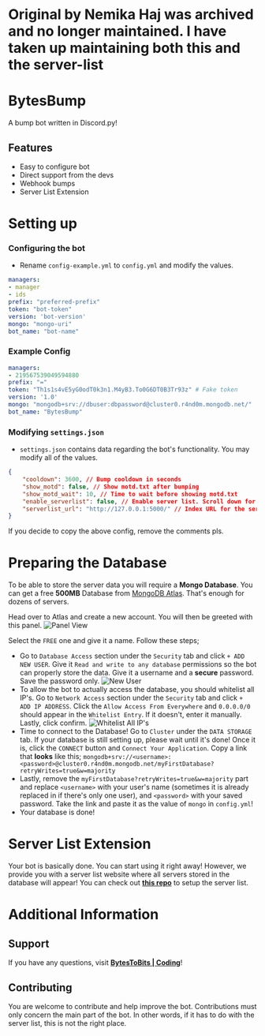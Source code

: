 # Original by Nemika Haj was archived and no longer maintained. I have taken up maintaining both this and the server-list

# BytesBump
 A bump bot written in Discord.py!

## Features
- Easy to configure bot
- Direct support from the devs
- Webhook bumps
- Server List Extension

# Setting up
### Configuring the bot
- Rename `config-example.yml` to `config.yml` and modify the values.
```yaml
managers:
- manager
- ids
prefix: "preferred-prefix"
token: "bot-token"
version: 'bot-version'
mongo: "mongo-uri"
bot_name: "bot-name"
```
### Example Config
```yaml
managers:
- 219567539049594880
prefix: "="
token: "Th1s1s4vE5yG0odT0k3n1.M4yB3.To0G6DT0B3Tr93z" # Fake token
version: '1.0'
mongo: "mongodb+srv://dbuser:dbpassword@cluster0.r4nd0m.mongodb.net/"
bot_name: "BytesBump"
```
### Modifying `settings.json`
- `settings.json` contains data regarding the bot's functionality. You may modify all of the values.
```json
{
    "cooldown": 3600, // Bump cooldown in seconds
    "show_motd": false, // Show motd.txt after bumping
    "show_motd_wait": 10, // Time to wait before showing motd.txt
    "enable_serverlist": false, // Enable server list. Scroll down for more info.
    "serverlist_url": "http://127.0.0.1:5000/" // Index URL for the server list (with the slash at the end)
}
```
If you decide to copy the above config, remove the comments pls.

# Preparing the Database
To be able to store the server data you will require a **Mongo Database**. You can get a free **500MB** Database from [MongoDB Atlas](https://www.mongodb.com/cloud/atlas). That's enough for dozens of servers.

Head over to Atlas and create a new account. You will then be greeted with this panel.
![Panel View](https://user-images.githubusercontent.com/44692189/64170897-1297a600-ce73-11e9-910e-38b78c3ac315.jpg)

Select the `FREE` one and give it a name. Follow these steps;
- Go to `Database Access` section under the `Security` tab and click `+ ADD NEW USER`. Give it `Read and write to any database` permissions so the bot can properly store the data. Give it a username and a **secure** password. Save the password only.
![New User](https://i.imgur.com/zfhxyNX.png)
- To allow the bot to actually access the database, you should whitelist all IP's. Go to `Network Access` section under the `Security` tab and click `+ ADD IP ADDRESS`. Click the `Allow Access From Everywhere` and `0.0.0.0/0` should appear in the `Whitelist Entry`. If it doesn't, enter it manually. Lastly, click confirm.
![Whitelist All IP's](https://i.imgur.com/UgIYkoA.png)
- Time to connect to the Database! Go to `Cluster` under the `DATA STORAGE` tab. If your database is still setting up, please wait until it's done! Once it is, click the `CONNECT` button and `Connect Your Application`. Copy a link that **looks** like this; `mongodb+srv://<username>:<password>@cluster0.r4nd0m.mongodb.net/myFirstDatabase?retryWrites=true&w=majority`
- Lastly, remove the `myFirstDatabase?retryWrites=true&w=majority` part and replace `<username>` with your user's name (sometimes it is already replaced in if there's only one user), and `<password>` with your saved password. Take the link and paste it as the value of `mongo` in `config.yml`!
- Your database is done!

# Server List Extension
Your bot is basically done. You can start using it right away! However, we provide you with a server list website where all servers stored in the database will appear! You can check out **[this repo](https://github.com/Nemika-Haj/BytesBumpList)** to setup the server list.

# Additional Information
## Support
If you have any questions, visit **[BytesToBits | Coding](https://discord.gg/kETeDB3)**!

## Contributing
You are welcome to contribute and help improve the bot. Contributions must only concern the main part of the bot. In other words, if it has to do with the server list, this is not the right place.
